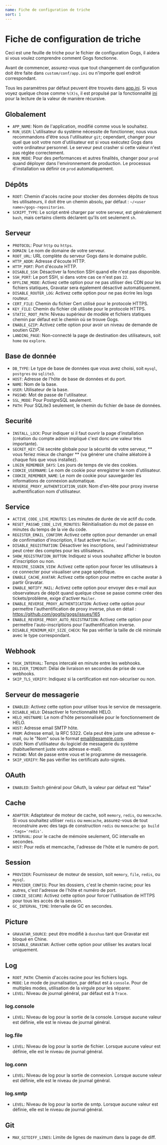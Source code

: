 ```yaml
---
name: Fiche de configuration de triche
sort: 1
---
```


# Fiche de configuration de triche

Ceci est une feuille de triche pour le fichier de configuration Gogs, il aidera si vous voulez comprendre comment Gogs fonctionne.

Avant de commencer, assurez-vous que tout changement de configuration doit être faite dans `custom/conf/app.ini` ou n'importe quel endroit correspondant.

Tous les paramètres par défaut peuvent être trouvés dans [app.ini](https://github.com/gogits/gogs/blob/master/conf/app.ini). Si vous voyez quelque chose comme `%(X)s`, il est propulsé par la fonctionnalité [ini](https://github.com/go-ini/ini/tree/v1#recursive-values) pour la lecture de la valeur de manière récursive.

## Globalement

- `APP_NAME`: Nom de l'application, modifié comme vous le souhaitez.
- `RUN_USER`: L'utilisateur du système nécessite de fonctionner, nous vous recommandons d'être sous l'utilisateur `git`; cependant, changer pour quel que soit votre nom d'utilisateur est si vous exécutez Gogs dans votre ordinateur personnel. Le serveur peut crasher si cette valeur n'est pas réglée correctement.
- `RUN_MODE`: Pour des performances et autres finalités, changer pour `prod` quand déployer dans l'environnement de production. Le processus d'installation va définir ce `prod` automatiquement.

## Dépôts

- `ROOT`: Chemin d'accès racine pour stocker des données dépôts de tous les utilisateurs, il doit être un chemin absolu, par défaut : `~/<user name>/gogs-repositories`.
- `SCRIPT_TYPE`: Le script entré charger par votre serveur, est généralement `bash`, mais certains clients déclarent qu'ils ont seulement `sh`.

## Serveur

- `PROTOCOL`: Pour `http` ou `https`.
- `DOMAIN`: Le nom de domaine de votre serveur.
- `ROOT_URL`: URL complète du serveur Gogs dans le domaine public.
- `HTTP_ADDR`: Adresse d'écoute HTTP.
- `HTTP_PORT`: Port d'écoute HTTP.
- `DISABLE_SSH`: Désactiver la fonction SSH quand elle n'est pas disponible.
- `SSH_PORT`: Le port SSH, si dans votre cas ce n'est pas `22`.
- `OFFLINE_MODE`: Activez cette option pour ne pas utiliser des CDN pour les fichiers statiques, Gravatar sera également désactivé automatiquement.
- `DISABLE_ROUTER_LOG`: Activez cette option pour ne pas écrire les logs routeur.
- `CERT_FILE`: Chemin du fichier Cert utilisé pour le protocole HTTPS.
- `KEY_FILE`: Chemin du fichier clé utilisée pour le protocole HTTPS.
- `STATIC_ROOT_PATH`: Niveau supérieur de modèle et fichiers statiques chemin par défaut est le chemin où se trouve Gogs.
- `ENABLE_GZIP`: Activez cette option pour avoir un niveau de demande de soutien GZIP.
- `LANDING_PAGE`: Non-connecté la page de destination des utilisateurs, soit `home` ou `explore`.

## Base de donnée

- `DB_TYPE`: Le type de base de données que vous avez choisi, soit `mysql`, `postgres` ou `sqlite3`.
- `HOST`: Adresse de l'hôte de base de données et du port.
- `NAME`: Nom de la base.
- `USER`: Utilisateur de la base.
- `PASSWD`:  Mot de passe de l'utilisateur.
- `SSL_MODE`: Pour PostgreSQL seulement.
- `PATH`: Pour SQLite3 seulement, le chemin du fichier de base de données.

## Securité

- `INSTALL_LOCK`: Pour indiquer si il faut ouvrir la page d'installation (création du compte admin impliqué c'est donc une valeur très importante).
- `SECRET_KEY`: Clé secrète globale pour la sécurité de votre serveur, ** vous feriez mieux de changer ** (va générer une chaîne aléatoire à chaque fois que vous installez).
- `LOGIN_REMEMBER_DAYS`: Les jours de temps de vie des cookies.
- `COOKIE_USERNAME`: Le nom de cookie pour enregistrer le nom d'utilisateur.
- `COOKIE_REMEMBER_NAME`: Le nom de cookie pour sauvegarder les informations de connexion automatique.
- `REVERSE_PROXY_AUTHENTICATION_USER`: Nom d'en-tête pour proxy inverse authentification nom d'utilisateur.

## Service

- `ACTIVE_CODE_LIVE_MINUTES`: Les minutes de durée de vie actif du code.
- `RESET_PASSWD_CODE_LIVE_MINUTES`: Réinitialisation du mot de passe en minutes du temps de la vie du code.
- `REGISTER_EMAIL_CONFIRM`: Activez cette option pour demander un email de confirmation d'inscription, il faut activer `Mailer`.
- `DISABLE_REGISTRATION`: Désactiver les inscriptions, seul l'administrateur peut créer des comptes pour les utilisateurs.
- `SHOW_REGISTRATION_BUTTON`: Indiquez si vous souhaitez afficher le bouton d'inscription ou non.
- `REQUIRE_SIGNIN_VIEW`: Activez cette option pour forcer les utilisateurs à ce connecter pour visualiser une page spécifique.
- `ENABLE_CACHE_AVATAR`: Activez cette option pour mettre en cache avatar à partir Gravatar.
- `ENABLE_NOTIFY_MAIL`: Activez cette option pour envoyer des e-mail aux observateurs de dépôt quand quelque chose se passe comme créer des tickets/problème, exige d'activer `Mailer`.
- `ENABLE_REVERSE_PROXY_AUTHENTICATION`: Activez cette option pour permettre l'authentification de proxy inverse, plus en détail : https://github.com/gogits/gogs/issues/165
- `ENABLE_REVERSE_PROXY_AUTO_REGISTRATION`: Activez cette option pour permettre l'auto-inscriptions pour l'authentification inverse.
- `DISABLE_MINIMUM_KEY_SIZE_CHECK`: Ne pas vérifier la taille de clé minimale avec le type correspondant.

## Webhook

- `TASK_INTERVAL`: Temps intercalé en minute entre les webhooks.
- `DELIVER_TIMEOUT`: Délai de livraison en secondes de prise de vue webhooks.
- `SKIP_TLS_VERIFY`: Indiquez si la certification est non-sécuriser ou non.

## Serveur de messagerie

- `ENABLED`: Activez cette option pour utiliser tous le service de messagerie.
- `DISABLE_HELO`: Désactiver le fonctionnalité HELO.
- `HELO_HOSTNAME`: Le nom d'hôte personnalisée pour le fonctionnement de HELO.
- `HOST`: Adresse email SMTP hôte.
- `FROM`: Adresse email, la RFC 5322. Cela peut être juste une adresse e-mail, ou le "Nom" sous le format <email@example.com>.
- `USER`: Nom d'utilisateur du logiciel de messagerie du système (habituellement juste votre adresse e-mail).
- `PASSWD`: Mot de passe entre vous et le programme de messagerie.
- `SKIP_VERIFY`: Ne pas vérifier les certificats auto-signés.

## OAuth

- `ENABLED`: Switch général pour OAuth, la valeur par défaut est "false"

## Cache

- `ADAPTER`: Adaptateur de moteur de cache, soit `memory`, `redis`, ou `memcache`. Si vous souhaitez utiliser `redis` ou `memcache`, assurez-vous de tout reconstruire avec des tags de construction `redis` ou `memcache`: `go build -tags='redis'`.
- `INTERVAL`: pour le cache de mémoire seulement, GC intervalle en secondes.
- `HOST`: Pour redis et memcache, l'adresse de l'hôte et le numéro de port.

## Session

- `PROVIDER`: Fournisseur de moteur de session, soit `memory`, `file`, `redis`, ou `mysql`.
- `PROVIDER_CONFIG`: Pour les dossiers, c'est le chemin racine; pour les autres, c'est l'adresse de l'hôte et numéro de port.
- `COOKIE_SECURE`: Activez cette option pour forcer l'utilisation de HTTPS pour tous les accès de la session.
- `GC_INTERVAL_TIME`: Intervalle de GC en secondes.

## Picture

- `GRAVATAR_SOURCE`: peut être modifié à `duoshuo` tant que Gravatar est bloqué en Chine.
- `DISABLE_GRAVATAR`: Activer cette option pour utiliser les avatars local uniquement.

## Log

- `ROOT_PATH`: Chemin d'accès racine pour les fichiers logs.
- `MODE`: Le mode de journalisation, par défaut est à `console`. Pour de multiples modes, utilisation de la virgule pour les séparer.
- `LEVEL`: Niveau de journal général, par défaut est à `Trace`.

### log.console

- `LEVEL`: Niveau de log pour la sortie de la console. Lorsque aucune valeur est définie, elle est le niveau de journal général.

### log.file

- `LEVEL`: Niveau de log pour la sortie de fichier. Lorsque aucune valeur est définie, elle est le niveau de journal général.

### log.conn

- `LEVEL`: Niveau de log pour la sortie de connexion. Lorsque aucune valeur est définie, elle est le niveau de journal général.

### log.smtp

- `LEVEL`: Niveau de log pour la sortie de smtp. Lorsque aucune valeur est définie, elle est le niveau de journal général.

## Git

- `MAX_GITDIFF_LINES`: Limite de lignes de maximum dans la page de diff.
